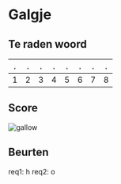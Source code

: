 # Galgje

## Te raden woord

|.|.|.|.|.|.|.|.|
|-|-|-|-|-|-|-|-|
|1|2|3|4|5|6|7|8|

## Score
![gallow](./images/3.png)

## Beurten
req1: h
req2: o